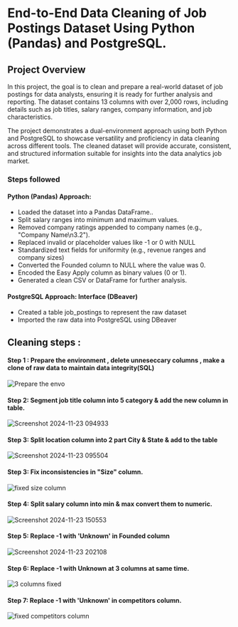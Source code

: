 # End-to-End Data Cleaning of Job Postings Dataset Using Python (Pandas) and PostgreSQL.



## Project Overview

In this project, the goal is to clean and prepare a real-world dataset of job postings for data analysts, ensuring it is ready for further analysis and reporting. The dataset contains 13 columns with over 2,000 rows, including details such as job titles, salary ranges, company information, and job characteristics.

The project demonstrates a dual-environment approach using both Python and PostgreSQL to showcase versatility and proficiency in data cleaning across different tools. The cleaned dataset will provide accurate, consistent, and structured information suitable for insights into the data analytics job market.

### Steps followed 

#### Python (Pandas) Approach:
- Loaded the dataset into a Pandas DataFrame..
- Split salary ranges into minimum and maximum values. 
- Removed company ratings appended to company names (e.g., "Company Name\n3.2").
- Replaced invalid or placeholder values like -1 or 0 with NULL
- Standardized text fields for uniformity (e.g., revenue ranges and company sizes)
- Converted the Founded column to NULL where the value was 0.
- Encoded the Easy Apply column as binary values (0 or 1).
- Generated a clean CSV or DataFrame for further analysis.



#### PostgreSQL Approach: Interface (DBeaver)
- Created a table job_postings to represent the raw dataset
- Imported the raw data into PostgreSQL using DBeaver
## Cleaning steps : 

#### Step 1 : Prepare the environment , delete unneseccary columns , make a clone of raw data to maintain data integrity(SQL)
 

![Prepare the envo](https://github.com/user-attachments/assets/4e4de2b8-813b-4ca4-bbd0-5e2094aab26f)


 #### Step 2: Segment job title column into 5 category & add the new column in table.
![Screenshot 2024-11-23 094933](https://github.com/user-attachments/assets/b45707f3-3090-4fd2-9488-c548999be826)
#### Step 3: Split location column into 2 part City & State & add to the table


![Screenshot 2024-11-23 095504](https://github.com/user-attachments/assets/71c9517f-c593-4e47-a5d2-c64fefb52a35)


#### Step 3: Fix inconsistencies in "Size" column.
![fixed size column](https://github.com/user-attachments/assets/dd7b16f6-75b7-4d57-848f-32f89b18280b)

#### Step 4: Split salary column into min & max convert them to numeric.
![Screenshot 2024-11-23 150553](https://github.com/user-attachments/assets/7786a0c8-d1dc-4225-ac11-aa35b1d7fb78)
#### Step 5: Replace -1 with 'Unknown' in Founded column
![Screenshot 2024-11-23 202108](https://github.com/user-attachments/assets/8e79e3d2-5099-4c6f-9083-bd58cc6a3789)
#### Step 6: Replace -1 with Unknown at 3 columns at same time.
![3 columns fixed](https://github.com/user-attachments/assets/a3ab12a9-8665-4fbb-99c0-65ad3cdc0432)
#### Step 7: Replace -1 with 'Unknown' in competitors column.
![fixed competitors column](https://github.com/user-attachments/assets/428cb69f-ed04-4fb4-b5d6-2ef8011cfb95)
